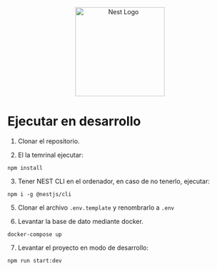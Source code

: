 <p align="center">
  <a href="http://nestjs.com/" target="blank"><img src="https://nestjs.com/img/logo-small.svg" width="200" alt="Nest Logo" /></a>
</p>

# Ejecutar en desarrollo

1. Clonar el repositorio.

2. El la temrinal ejecutar:

```
npm install
```

3. Tener NEST CLI en el ordenador, en caso de no tenerlo, ejecutar:

```
npm i -g @nestjs/cli
```

5. Clonar el archivo ```.env.template``` y renombrarlo a ```.env```

6. Levantar la base de dato mediante docker.

```
docker-compose up
```

7. Levantar el proyecto en modo de desarrollo:
```
npm run start:dev
```
